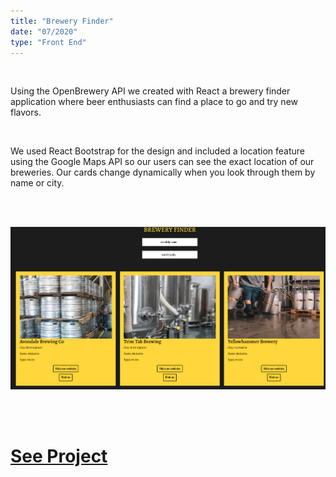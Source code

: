 ```yaml
---
title: "Brewery Finder"
date: "07/2020"
type: "Front End"
---
```


<br />

Using the OpenBrewery API we created with React a brewery finder application where beer enthusiasts can find a place to go and try new flavors.

<br />

We used React Bootstrap for the design and included a location feature using the Google Maps API so our users can see the exact location of our breweries. Our cards change dynamically when you look through them by name or city.

<br />
<br />

![Home Page](./brewery.png)

<br />
<br />

# [See Project](https://damp-lake-80060.herokuapp.com/)
